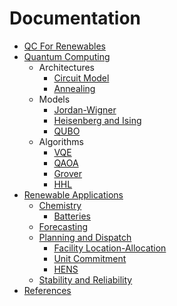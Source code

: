 Documentation
=============

* [QC For Renewables](../index.md)
* [Quantum Computing](quantum/index.md)
  * Architectures
    * [Circuit Model](quantum/architectures/circuit.md)
    * [Annealing](quantum/architectures/annealing.md)
  * Models
    * [Jordan-Wigner](quantum/models/jw.md)
    * [Heisenberg and Ising](quantum/models/ising.md)
    * [QUBO](quantum/models/qubo.md)
  * Algorithms
    * [VQE](quantum/algorithms/vqe.md)
    * [QAOA](quantum/algorithms/qaoa.md)
    * [Grover](quantum/algorithms/grover.md)
    * [HHL](quantum/algorithms/hhl.md)
* [Renewable Applications](applications/index.md)
  * [Chemistry](applications/chemistry/index.md)
    * [Batteries](applications/chemistry/battery.md)
  * [Forecasting](applications/forecasting.md)
  * [Planning and Dispatch](applications/planning/index.md)
    * [Facility Location-Allocation](applications/planning/facilities.md)
    * [Unit Commitment](applications/planning/uc.md)
    * [HENS](applications/planning/hens.md)
  * [Stability and Reliability](applications/stability.md)
* [References](references.md)
